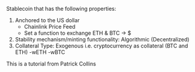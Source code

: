 Stablecoin that has the following properties:

1. Anchored to the US dollar
   - Chainlink Price Feed
   - Set a function to exchange ETH & BTC -> $
2. Stability mechanism/minting functionality: Algorithmic (Decentralized)
3. Collateral Type: Exogenous i.e. cryptocurrency as collateral (BTC and ETH)
   -wETH
   -wBTC

This is a tutorial from Patrick Collins
